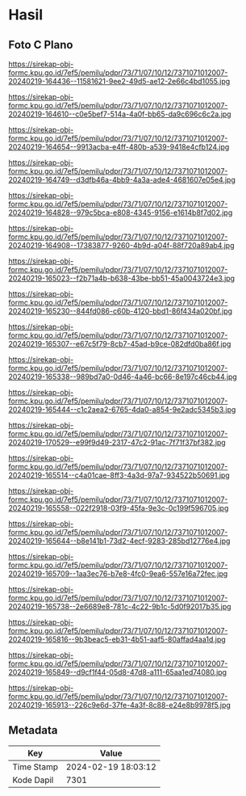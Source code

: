 # Hasil

## Foto C Plano

https://sirekap-obj-formc.kpu.go.id/7ef5/pemilu/pdpr/73/71/07/10/12/7371071012007-20240219-164436--11581621-9ee2-49d5-ae12-2e66c4bd1055.jpg

https://sirekap-obj-formc.kpu.go.id/7ef5/pemilu/pdpr/73/71/07/10/12/7371071012007-20240219-164610--c0e5bef7-514a-4a0f-bb65-da9c696c6c2a.jpg

https://sirekap-obj-formc.kpu.go.id/7ef5/pemilu/pdpr/73/71/07/10/12/7371071012007-20240219-164654--9913acba-e4ff-480b-a539-9418e4cfb124.jpg

https://sirekap-obj-formc.kpu.go.id/7ef5/pemilu/pdpr/73/71/07/10/12/7371071012007-20240219-164749--d3dfb46a-4bb9-4a3a-ade4-4681607e05e4.jpg

https://sirekap-obj-formc.kpu.go.id/7ef5/pemilu/pdpr/73/71/07/10/12/7371071012007-20240219-164828--979c5bca-e808-4345-9156-e1614b8f7d02.jpg

https://sirekap-obj-formc.kpu.go.id/7ef5/pemilu/pdpr/73/71/07/10/12/7371071012007-20240219-164908--17383877-9260-4b9d-a04f-88f720a89ab4.jpg

https://sirekap-obj-formc.kpu.go.id/7ef5/pemilu/pdpr/73/71/07/10/12/7371071012007-20240219-165023--f2b71a4b-b638-43be-bb51-45a0043724e3.jpg

https://sirekap-obj-formc.kpu.go.id/7ef5/pemilu/pdpr/73/71/07/10/12/7371071012007-20240219-165230--844fd086-c60b-4120-bbd1-86f434a020bf.jpg

https://sirekap-obj-formc.kpu.go.id/7ef5/pemilu/pdpr/73/71/07/10/12/7371071012007-20240219-165307--e67c5f79-8cb7-45ad-b9ce-082dfd0ba86f.jpg

https://sirekap-obj-formc.kpu.go.id/7ef5/pemilu/pdpr/73/71/07/10/12/7371071012007-20240219-165338--989bd7a0-0d46-4a46-bc66-8e197c46cb44.jpg

https://sirekap-obj-formc.kpu.go.id/7ef5/pemilu/pdpr/73/71/07/10/12/7371071012007-20240219-165444--c1c2aea2-6765-4da0-a854-9e2adc5345b3.jpg

https://sirekap-obj-formc.kpu.go.id/7ef5/pemilu/pdpr/73/71/07/10/12/7371071012007-20240219-170529--e99f9d49-2317-47c2-91ac-7f71f37bf382.jpg

https://sirekap-obj-formc.kpu.go.id/7ef5/pemilu/pdpr/73/71/07/10/12/7371071012007-20240219-165514--c4a01cae-8ff3-4a3d-97a7-934522b50691.jpg

https://sirekap-obj-formc.kpu.go.id/7ef5/pemilu/pdpr/73/71/07/10/12/7371071012007-20240219-165558--022f2918-03f9-45fa-9e3c-0c199f596705.jpg

https://sirekap-obj-formc.kpu.go.id/7ef5/pemilu/pdpr/73/71/07/10/12/7371071012007-20240219-165644--b8e141b1-73d2-4ecf-9283-285bd12776e4.jpg

https://sirekap-obj-formc.kpu.go.id/7ef5/pemilu/pdpr/73/71/07/10/12/7371071012007-20240219-165709--1aa3ec76-b7e8-4fc0-9ea6-557e16a72fec.jpg

https://sirekap-obj-formc.kpu.go.id/7ef5/pemilu/pdpr/73/71/07/10/12/7371071012007-20240219-165738--2e6689e8-781c-4c22-9b1c-5d0f92017b35.jpg

https://sirekap-obj-formc.kpu.go.id/7ef5/pemilu/pdpr/73/71/07/10/12/7371071012007-20240219-165816--9b3beac5-eb31-4b51-aaf5-80affad4aa1d.jpg

https://sirekap-obj-formc.kpu.go.id/7ef5/pemilu/pdpr/73/71/07/10/12/7371071012007-20240219-165849--d9cf1f44-05d8-47d8-a111-65aa1ed74080.jpg

https://sirekap-obj-formc.kpu.go.id/7ef5/pemilu/pdpr/73/71/07/10/12/7371071012007-20240219-165913--226c9e6d-37fe-4a3f-8c88-e24e8b9978f5.jpg


## Metadata

| Key        | Value               |
| ---------- | ------------------- |
| Time Stamp | 2024-02-19 18:03:12 |
| Kode Dapil | 7301                |



